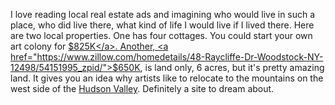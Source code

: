 I love reading local real estate ads and imagining who would live in such a place, who did live there, what kind of life I would live if I lived there. Here are two local properties. One has four cottages. You could start your own art colony for <a href="https://www.zillow.com/homedetails/11-Tannery-Brook-Rd-Woodstock-NY-12498/2084428274_zpid/">$825K</a>. Another, <a href="https://www.zillow.com/homedetails/48-Raycliffe-Dr-Woodstock-NY-12498/54151995_zpid/">$650K</a>, is land only, 6 acres, but it's pretty amazing land. It gives you an idea why artists like to relocate to the mountains on the west side of the <a href="https://en.wikipedia.org/wiki/Hudson_Valley">Hudson Valley</a>. Definitely a site to dream about. 
